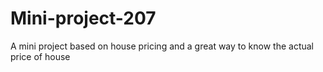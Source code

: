 # Mini-project-207
A mini project based on house pricing and a great way to know the actual price of house 
